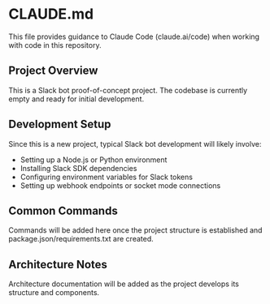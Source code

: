 # CLAUDE.md

This file provides guidance to Claude Code (claude.ai/code) when working with code in this repository.

## Project Overview
This is a Slack bot proof-of-concept project. The codebase is currently empty and ready for initial development.

## Development Setup
Since this is a new project, typical Slack bot development will likely involve:
- Setting up a Node.js or Python environment
- Installing Slack SDK dependencies
- Configuring environment variables for Slack tokens
- Setting up webhook endpoints or socket mode connections

## Common Commands
Commands will be added here once the project structure is established and package.json/requirements.txt are created.

## Architecture Notes
Architecture documentation will be added as the project develops its structure and components.
